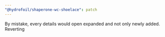 ```yaml
---
"@hydrofoil/shaperone-wc-shoelace": patch
---
```


By mistake, every details would open expanded and not only newly added. Reverting
